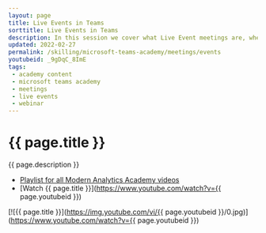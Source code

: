 ```yaml
---
layout: page
title: Live Events in Teams
sorttitle: Live Events in Teams
description: In this session we cover what Live Event meetings are, when and why to use them, the settings and policies that govern them, and how to produce them. 
updated: 2022-02-27
permalink: /skilling/microsoft-teams-academy/meetings/events
youtubeid: _9gDqC_8ImE
tags: 
 - academy content
 - microsoft teams academy
 - meetings
 - live events
 - webinar
---
```


# {{ page.title }}

{{ page.description }}

* [Playlist for all Modern Analytics Academy videos](https://www.youtube.com/playlist?list=PL8_VXqhvJI9DtxeuFmmQ0V6Z_zL0MXnnI)
* [Watch {{ page.title }}](https://www.youtube.com/watch?v={{ page.youtubeid }})

[![{{ page.title }}](https://img.youtube.com/vi/{{ page.youtubeid }}/0.jpg)](https://www.youtube.com/watch?v={{ page.youtubeid }})